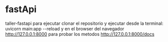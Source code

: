 # fastApi
taller-fastapi
para ejecutar clonar el repositorio y ejecutar desde la terminal:
uvicorn main:app --reload
y en el browser del navegador http://127.0.0.1:8000
para probar los metodos http://127.0.0.1:8000/docs
